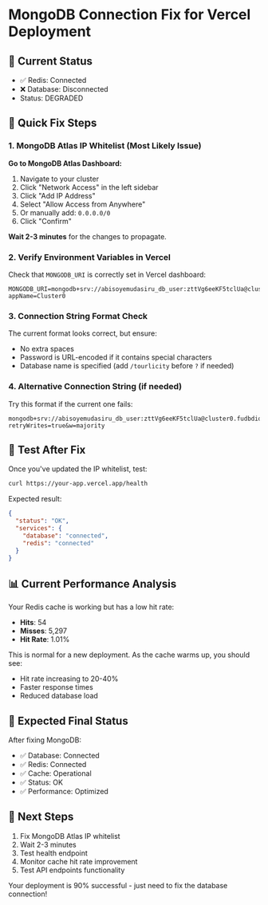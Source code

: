 # MongoDB Connection Fix for Vercel Deployment

## 🚨 Current Status
- ✅ Redis: Connected
- ❌ Database: Disconnected
- Status: DEGRADED

## 🔧 Quick Fix Steps

### 1. MongoDB Atlas IP Whitelist (Most Likely Issue)

**Go to MongoDB Atlas Dashboard:**
1. Navigate to your cluster
2. Click "Network Access" in the left sidebar
3. Click "Add IP Address"
4. Select "Allow Access from Anywhere" 
5. Or manually add: `0.0.0.0/0`
6. Click "Confirm"

**Wait 2-3 minutes** for the changes to propagate.

### 2. Verify Environment Variables in Vercel

Check that `MONGODB_URI` is correctly set in Vercel dashboard:
```
MONGODB_URI=mongodb+srv://abisoyemudasiru_db_user:zttVg6eeKF5tclUa@cluster0.fudbdiq.mongodb.net/?appName=Cluster0
```

### 3. Connection String Format Check

The current format looks correct, but ensure:
- No extra spaces
- Password is URL-encoded if it contains special characters
- Database name is specified (add `/tourlicity` before `?` if needed)

### 4. Alternative Connection String (if needed)

Try this format if the current one fails:
```
mongodb+srv://abisoyemudasiru_db_user:zttVg6eeKF5tclUa@cluster0.fudbdiq.mongodb.net/tourlicity?retryWrites=true&w=majority
```

## 🧪 Test After Fix

Once you've updated the IP whitelist, test:

```bash
curl https://your-app.vercel.app/health
```

Expected result:
```json
{
  "status": "OK",
  "services": {
    "database": "connected",
    "redis": "connected"
  }
}
```

## 📊 Current Performance Analysis

Your Redis cache is working but has a low hit rate:
- **Hits**: 54
- **Misses**: 5,297
- **Hit Rate**: 1.01%

This is normal for a new deployment. As the cache warms up, you should see:
- Hit rate increasing to 20-40%
- Faster response times
- Reduced database load

## 🎯 Expected Final Status

After fixing MongoDB:
- ✅ Database: Connected
- ✅ Redis: Connected  
- ✅ Cache: Operational
- ✅ Status: OK
- ✅ Performance: Optimized

## 🚀 Next Steps

1. Fix MongoDB Atlas IP whitelist
2. Wait 2-3 minutes
3. Test health endpoint
4. Monitor cache hit rate improvement
5. Test API endpoints functionality

Your deployment is 90% successful - just need to fix the database connection!